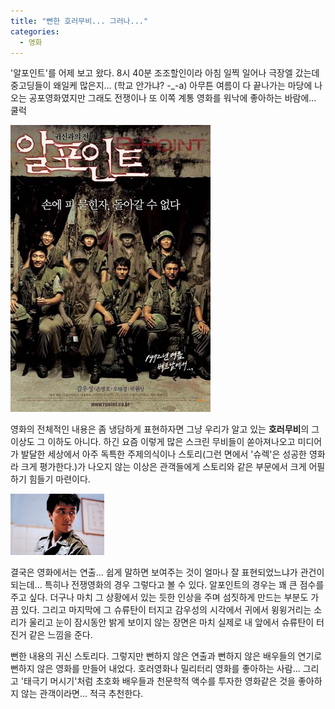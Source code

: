 ```yaml
---
title: "뻔한 호러무비... 그러나..."
categories:
  - 영화
---
```


'알포인트'를 어제 보고 왔다. 8시 40분 조조할인이라 아침 일찍 일어나 극장엘 갔는데 중고딩들이 왜일케 많은지... (학교 안가냐? -\_-a) 아무튼 여름이 다 끝나가는 마당에 나오는 공포영화였지만 그래도 전쟁이나 또 이쪽 계통 영화를 워낙에 좋아하는 바람에... 쿨럭  

![](/assets/images/posts/2004/08/fk200000000038.jpg)  
  
영화의 전체적인 내용은 좀 냉담하게 표현하자면 그냥 우리가 알고 있는 **호러무비**의 그 이상도 그 이하도 아니다. 하긴 요즘 이렇게 많은 스크린 무비들이 쏟아져나오고 미디어가 발달한 세상에서 아주 독특한 주제의식이나 스토리(그런 면에서 '슈렉'은 성공한 영화라 크게 평가한다.)가 나오지 않는 이상은 관객들에게 스토리와 같은 부문에서 크게 어필하기 힘들기 마련이다.  
  
![](/assets/images/posts/2004/08/gk200000000038.jpg)  

결국은 영화에서는 연출... 쉽게 말하면 보여주는 것이 얼마나 잘 표현되었느냐가 관건이 되는데... 특히나 전쟁영화의 경우 그렇다고 볼 수 있다. 알포인트의 경우는 꽤 큰 점수를 주고 싶다. 더구나 마치 그 상황에서 있는 듯한 인상을 주며 섬짓하게 만드는 부분도 가끔 있다. 그리고 마지막에 그 슈류탄이 터지고 감우성의 시각에서 귀에서 윙윙거리는 소리가 울리고 눈이 잠시동안 밝게 보이지 않는 장면은 마치 실제로 내 앞에서 슈류탄이 터진거 같은 느낌을 준다.  
  
뻔한 내용의 귀신 스토리다. 그렇지만 뻔하지 않은 연출과 뻔하지 않은 배우들의 연기로 뻔하지 않은 영화를 만들어 내었다. 호러영화나 밀리터리 영화를 좋아하는 사람... 그리고 '태극기 머시기'처럼 초호화 배우들과 천문학적 액수를 투자한 영화같은 것을 좋아하지 않는 관객이라면... 적극 추천한다.
